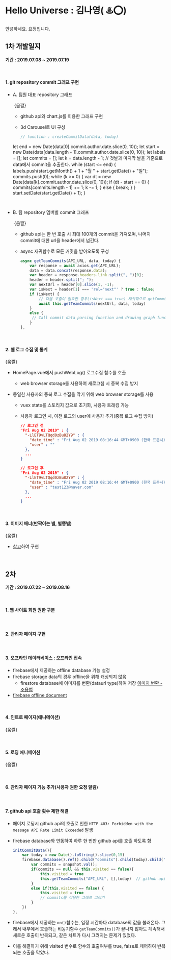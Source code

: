 # Hello Universe : 김나영( :hotsprings::o:)

 ​안녕하세요. 요정입니다.



## 1차 개발일지

**기간 : 2019.07.08 ~ 2019.07.19**

<br/>

 #### 1. git repository commit 그래프 구현

- A. 팀원 대표 repository 그래프

  ​	{움짤}

  - github api와 chart.js를 이용한 그래프 구현

  - 3d Carousel로 UI 구성
  
	  ```javascript
    // function : createCommitData(data, today)
  let end = new Date(data[0].commit.author.date.slice(0, 10));
    let start = new Date(data[data.length - 1].commit.author.date.slice(0, 10));
    let labels = [];
    let commits = [];
    let k = data.length - 1;
    // 첫날과 마지막 날을 기준으로 data에서 commit을 추출한다.
    while (start <= end) {
        labels.push(start.getMonth() + 1 + "월 " + start.getDate() + "일");
        commits.push(0);
        while (k >= 0) {
        var dt = new Date(data[k].commit.author.date.slice(0, 10));
        if (dt - start == 0) {
            commits[commits.length - 1] += 1;
            k -= 1;
        } else {
            break;
        }
        }
        start.setDate(start.getDate() + 1);
    }
    ```
    
  
- B. 팀 repository 멤버별 commit 그래프

     ​	{움짤}
     
     - github api는 한 번 호출 시 최대 100개의 commit을 가져오며, 나머지 commit에 대한 url을 header에서 넘긴다.
     
     - async 재귀함수로 모든 커밋을 받아오도록 구성
     
       ````javascript
       async getTeamCommits(API_URL, data, today) {
           var response = await axios.get(API_URL);
           data = data.concat(response.data);
           var header = response.headers.link.split(", ")[0];
           header = header.split("; ");
           var nextUrl = header[0].slice(1, -1);
           var isNext = header[1] === 'rel="next"' ? true : false;
           if (isNext) {
               // 다음 호출이 필요한 경우(isNext === true) 재귀적으로 getCommits함수를 호출한다.
               await this.getTeamCommits(nextUrl, data, today)
           } 
           else {
       		// Call commit data parsing function and drawing graph function
           }
       },
       ````

<br/>

#### 2. 웹 로그 수집 및 통계

{움짤}

- HomePage.vue에서 pushWebLog() 로그수집 함수를 호출

  - web browser storage를 사용하여 새로고침 시 중복 수집 방지

- 동일한 사용자의 중복 로그 수집을 막기 위해 web browser storage를 사용
  - vuex state를 스토리지 값으로 초기화, 사용자 트래킹 가능
  
  - 사용자 로그인 시, 이전 로그의 user에 사용자 추가(중복 로그 수집 방지)
  
    ```json
    // 로그인 전
    "Fri Aug 02 2019" : {
      "-LlET9vLTQqd0zBu82Y9" : {
        "date_time" : "Fri Aug 02 2019 08:16:44 GMT+0900 (한국 표준시)",
        "user" : ""
      },
      ...  
    }
    ```
  
    ```json
    // 로그인 후
    "Fri Aug 02 2019" : {
      "-LlET9vLTQqd0zBu82Y9" : {
        "date_time" : "Fri Aug 02 2019 08:16:44 GMT+0900 (한국 표준시)",
        "user" : "test123@naver.com"
      },
      ...  
    }
    ```

<br/>

#### 3. 이미지 배너(반짝이는 별, 별똥별)

{움짤}

- [참고](https://codepen.io/WebSonick/pen/vjmgu)하여 구현

<br/>

## 2차 

**기간 : 2019.07.22 ~ 2019.08.16**

<br/>

#### 1. 웹 사이트 회원 권한 구분

<br/>

#### 2. 관리자 페이지 구현

<br/>

#### 3. 오프라인 데이터베이스 : 오프라인 접속

- firebase에서 제공하는 offline database 기능 설정
- firebase storage data의 경우 offline을 위해 캐싱되지 않음
  - firestore database에 이미지를 변환(dataurl type)하여 저장 [이미지 변환 - 조용범](./조용범.md) 
- [firebase offline document](https://firebase.google.com/docs/firestore/manage-data/enable-offline?hl=ko#get_offline_data)

<br/>


#### 4. 인트로 페이지(애니메이션)

{움짤}

<br/>

#### 5. 로딩 애니메이션

{움짤}

<br/>

#### 6. 관리자 페이지 기능 추가(사용자 권한 요청 알림)



<br/>

#### 7. github api 호출 횟수 제한 해결

- 페이지 로딩시 github api의 호출로 인한 `HTTP 403: Forbidden with the message API Rate Limit Exceeded` 발생

- firebase database와 연동하여 하루 한 번만 github api를 호출 하도록 함

  ```javascript
  initCommitData(){
      var today = new Date().toString().slice(0,15)
      firebase.database().ref().child("commits").child(today).child('team3').on("value", snapshot => {
          var commits = snapshot.val();
          if(commits == null && this.visited == false){
              this.visited = true
              this.getTeamCommits("API_URL", [],today)	// github api 호출 함수
          }
          else if(this.visited == false) {
              this.visited = true
              // commits를 이용한 그래프 그리기
          }
      })  
  },
  ```
  
- firebase에서 제공하는 `on()`함수는, 일정 시간마다 database의 값을 불러온다. 그래서 내부에서 호출하는 비동기함수  `getTeamCommits()`가 끝나지 않아도 계속해서 새로운 호출이 반복되고, 같은 차트가 다시 그려지는 문제가 있었다.

-  이를 해결하기 위해 visited 변수로 함수의 호출여부를 true, false로 제어하여 반복되는 호출을 막았다.

<br/>